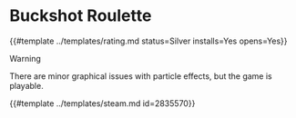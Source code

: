 # Buckshot Roulette
<!-- script:Aliases [] -->

{{#template ../templates/rating.md status=Silver installs=Yes opens=Yes}}

> [!WARNING]
> There are minor graphical issues with particle effects, but the game is playable.

{{#template ../templates/steam.md id=2835570}}
